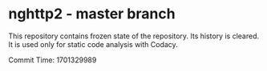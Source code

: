 # nghttp2 - master branch

This repository contains frozen state of the repository.
Its history is cleared. It is used only for static code
analysis with Codacy.

Commit Time: 1701329989